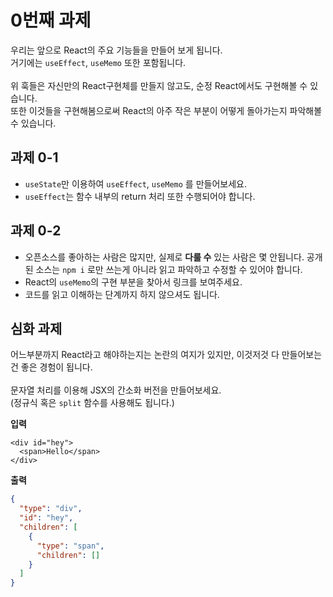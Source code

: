 0번째 과제
=====

우리는 앞으로 React의 주요 기능들을 만들어 보게 됩니다.<br/>
거기에는 `useEffect`, `useMemo` 또한 포함됩니다.<br/>
<br/>
위 훅들은 자신만의 React구현체를 만들지 않고도, 순정 React에서도 구현해볼 수 있습니다. <br />
또한 이것들을 구현해봄으로써 React의 아주 작은 부분이 어떻게 돌아가는지 파악해볼 수 있습니다.

과제 0-1
----
* `useState`만 이용하여 `useEffect`, `useMemo` 를 만들어보세요.
* `useEffect`는 함수 내부의 return 처리 또한 수행되어야 합니다.


과제 0-2
----
* 오픈소스를 좋아하는 사람은 많지만, 실제로 __다룰 수__ 있는 사람은 몇 안됩니다. 공개된 소스는 `npm i` 로만 쓰는게 아니라 읽고 파악하고 수정할 수 있어야 합니다.
* React의 `useMemo`의 구현 부분을 찾아서 링크를 보여주세요.
* 코드를 읽고 이해하는 단계까지 하지 않으셔도 됩니다.


심화 과제
----
어느부분까지 React라고 해야하는지는 논란의 여지가 있지만, 이것저것 다 만들어보는건 좋은 경험이 됩니다.<br/>
<br/>
문자열 처리를 이용해 JSX의 간소화 버전을 만들어보세요. <br/>
(정규식 혹은 `split` 함수를 사용해도 됩니다.)


__입력__
```tsx
<div id="hey">
  <span>Hello</span>
</div>
```

__출력__
```json
{
  "type": "div",
  "id": "hey",
  "children": [
    {
      "type": "span",
      "children": []
    }
  ]
}
```
